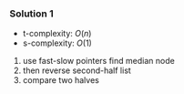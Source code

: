 ### Solution 1

- t-complexity: $O(n)$
- s-complexity: $O(1)$

1. use fast-slow pointers find median node
2. then reverse second-half list
3. compare two halves

